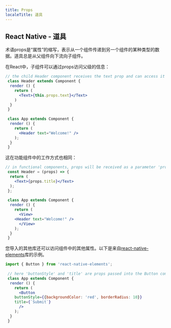 ```yaml
---
title: Props
localeTitle: 道具
---
```

## React Native - 道具

术语props是“属性”的缩写，表示从一个组件传递到另一个组件的某种类型的数据。道具总是从父组件向下流向子组件。

在React中，子组件可以通过props访问父级的信息：

```jsx
// the child Header component receives the text prop and can access it via this.props.text 
 class Header extends Component { 
  render () { 
    return ( 
      <Text>{this.props.text}</Text> 
    ) 
  } 
 } 
 
 class App extends Component { 
  render () { 
    return ( 
      <Header text="Welcome!" /> 
    ); 
  } 
 } 
```

这在功能组件中的工作方式也相同：

```jsx
// in functional components, props will be received as a parameter 'props' 
 const Header = (props) => { 
  return ( 
    <Text>{props.title}</Text> 
  ); 
 }; 
 
 class App extends Component { 
  render () { 
    return ( 
      <View> 
    <Header text="Welcome!" /> 
      </View> 
    ); 
  } 
 } 
```

您导入的其他库还可以访问组件中的其他属性。以下是来自[react-native-elements](https://github.com/react-native-training/react-native-elements)库的示例。

```jsx
import { Button } from 'react-native-elements'; 
 
 // here 'buttonStyle' and 'title' are props passed into the Button component 
 class App extends Component { 
  render () { 
    return ( 
      <Button 
    buttonStyle={{backgroundColor: 'red', borderRadius: 10}} 
    title={`Submit`} 
      /> 
    ); 
  } 
 } 

```